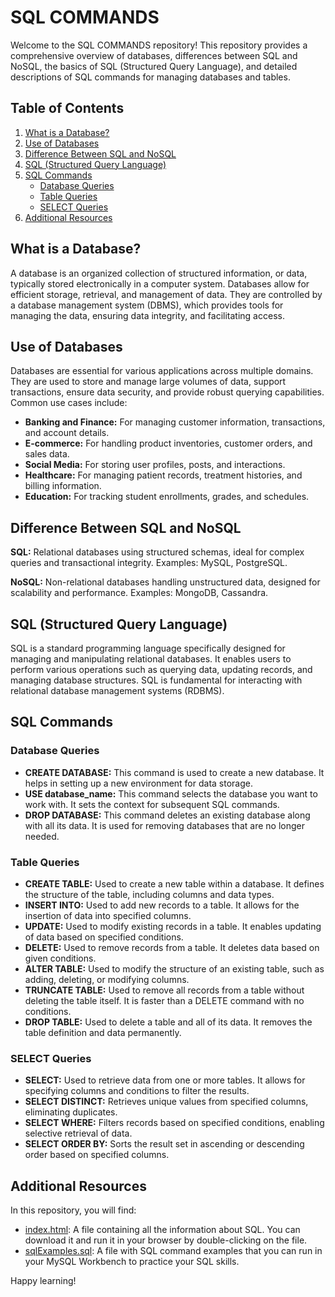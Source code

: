 # SQL COMMANDS

Welcome to the SQL COMMANDS repository! This repository provides a comprehensive overview of databases, differences between SQL and NoSQL, the basics of SQL (Structured Query Language), and detailed descriptions of SQL commands for managing databases and tables.

## Table of Contents

1. [What is a Database?](#what-is-a-database)
2. [Use of Databases](#use-of-databases)
3. [Difference Between SQL and NoSQL](#difference-between-sql-and-nosql)
4. [SQL (Structured Query Language)](#sql-structured-query-language)
5. [SQL Commands](#sql-commands)
    - [Database Queries](#database-queries)
    - [Table Queries](#table-queries)
    - [SELECT Queries](#select-queries)
6. [Additional Resources](#additional-resources)

## What is a Database?

A database is an organized collection of structured information, or data, typically stored electronically in a computer system. Databases allow for efficient storage, retrieval, and management of data. They are controlled by a database management system (DBMS), which provides tools for managing the data, ensuring data integrity, and facilitating access.

## Use of Databases

Databases are essential for various applications across multiple domains. They are used to store and manage large volumes of data, support transactions, ensure data security, and provide robust querying capabilities. Common use cases include:

- **Banking and Finance:** For managing customer information, transactions, and account details.
- **E-commerce:** For handling product inventories, customer orders, and sales data.
- **Social Media:** For storing user profiles, posts, and interactions.
- **Healthcare:** For managing patient records, treatment histories, and billing information.
- **Education:** For tracking student enrollments, grades, and schedules.

## Difference Between SQL and NoSQL

**SQL:** Relational databases using structured schemas, ideal for complex queries and transactional integrity. Examples: MySQL, PostgreSQL.

**NoSQL:** Non-relational databases handling unstructured data, designed for scalability and performance. Examples: MongoDB, Cassandra.

## SQL (Structured Query Language)

SQL is a standard programming language specifically designed for managing and manipulating relational databases. It enables users to perform various operations such as querying data, updating records, and managing database structures. SQL is fundamental for interacting with relational database management systems (RDBMS).

## SQL Commands

### Database Queries

- **CREATE DATABASE:** This command is used to create a new database. It helps in setting up a new environment for data storage.
- **USE database_name:** This command selects the database you want to work with. It sets the context for subsequent SQL commands.
- **DROP DATABASE:** This command deletes an existing database along with all its data. It is used for removing databases that are no longer needed.

### Table Queries

- **CREATE TABLE:** Used to create a new table within a database. It defines the structure of the table, including columns and data types.
- **INSERT INTO:** Used to add new records to a table. It allows for the insertion of data into specified columns.
- **UPDATE:** Used to modify existing records in a table. It enables updating of data based on specified conditions.
- **DELETE:** Used to remove records from a table. It deletes data based on given conditions.
- **ALTER TABLE:** Used to modify the structure of an existing table, such as adding, deleting, or modifying columns.
- **TRUNCATE TABLE:** Used to remove all records from a table without deleting the table itself. It is faster than a DELETE command with no conditions.
- **DROP TABLE:** Used to delete a table and all of its data. It removes the table definition and data permanently.

### SELECT Queries

- **SELECT:** Used to retrieve data from one or more tables. It allows for specifying columns and conditions to filter the results.
- **SELECT DISTINCT:** Retrieves unique values from specified columns, eliminating duplicates.
- **SELECT WHERE:** Filters records based on specified conditions, enabling selective retrieval of data.
- **SELECT ORDER BY:** Sorts the result set in ascending or descending order based on specified columns.

## Additional Resources

In this repository, you will find:
- [index.html](https://github.com/sanket-aher/Learning-SQL/blob/main/SQL%20COMMANDS/index.html): A file containing all the information about SQL. You can download it and run it in your browser by double-clicking on the file.
- [sqlExamples.sql](https://github.com/sanket-aher/Learning-SQL/blob/main/SQL%20COMMANDS/sqlExample.sql): A file with SQL command examples that you can run in your MySQL Workbench to practice your SQL skills.

Happy learning!